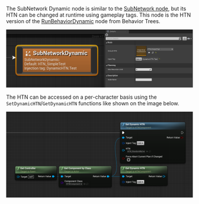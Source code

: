 The SubNetwork Dynamic node is similar to the [SubNetwork node](subnetwork.md), but its HTN can be changed at runtime using gameplay tags.
This node is the HTN version of the [RunBehaviorDynamic](https://docs.unrealengine.com/en-US/InteractiveExperiences/ArtificialIntelligence/BehaviorTrees/BehaviorTreeNodeReference/BehaviorTreeNodeReferenceTasks/index.html#runbehaviordynamic) node from Behavior Trees.

![Subnetwork node example](_media/subnetwork_dynamic.png ':size=1200')

The HTN can be accessed on a per-character basis using the `SetDynamicHTN`/`GetDynamicHTN` functions like shown on the image below.

![HTN of the subnetwork node](_media/subnetwork_dynamic_usage.png ':size=1200')

